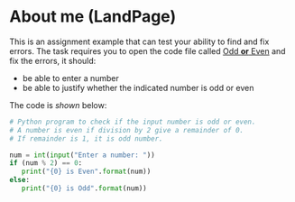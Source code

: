 # About me (LandPage)

This is an assignment example that can test your ability to find and fix errors. The task requires you to open the code file called [Odd **or** Even](odd+even.py) and fix the errors, it should:
- be able to enter a number
- be able to justify whether the indicated number is odd or even

The code is *shown* below:

```python
# Python program to check if the input number is odd or even.
# A number is even if division by 2 give a remainder of 0.
# If remainder is 1, it is odd number.

num = int(input("Enter a number: "))
if (num % 2) == 0:
   print("{0} is Even".format(num))
else:
   print("{0} is Odd".format(num))
```
